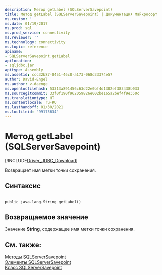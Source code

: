 ```yaml
---
description: Метод getLabel (SQLServerSavepoint)
title: Метод getLabel (SQLServerSavepoint) | Документация Майкрософт
ms.custom: ''
ms.date: 01/19/2017
ms.prod: sql
ms.prod_service: connectivity
ms.reviewer: ''
ms.technology: connectivity
ms.topic: reference
apiname:
- SQLServerSavepoint.getLabel
apilocation:
- sqljdbc.jar
apitype: Assembly
ms.assetid: ccc32b87-8451-46c8-a173-068d33374e57
author: David-Engel
ms.author: v-daenge
ms.openlocfilehash: 53313a891456c63d22e0bf4d1302ef383438b033
ms.sourcegitcommit: 33f0f190f962059826e002be165a2bef4f9e350c
ms.translationtype: HT
ms.contentlocale: ru-RU
ms.lasthandoff: 01/30/2021
ms.locfileid: "99175634"
---
```

# <a name="getlabel-method-sqlserversavepoint"></a>Метод getLabel (SQLServerSavepoint)
[!INCLUDE[Driver_JDBC_Download](../../../includes/driver_jdbc_download.md)]

  Возвращает имя метки точки сохранения.  
  
## <a name="syntax"></a>Синтаксис  
  
```  
  
public java.lang.String getLabel()  
```  
  
## <a name="return-value"></a>Возвращаемое значение  
 Значение **String**, содержащее имя метки точки сохранения.  
  
## <a name="see-also"></a>См. также:  
 [Методы SQLServerSavepoint](../../../connect/jdbc/reference/sqlserversavepoint-methods.md)   
 [Элементы SQLServerSavepoint](../../../connect/jdbc/reference/sqlserversavepoint-members.md)   
 [Класс SQLServerSavepoint](../../../connect/jdbc/reference/sqlserversavepoint-class.md)  
  
  
